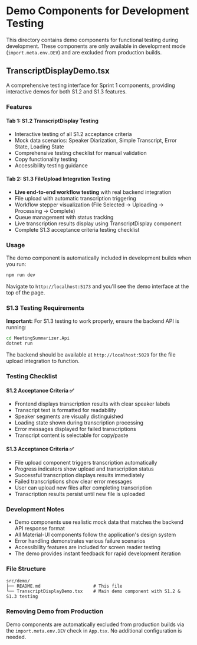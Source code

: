 # Demo Components for Development Testing

This directory contains demo components for functional testing during development. These components are only available in development mode (`import.meta.env.DEV`) and are excluded from production builds.

## TranscriptDisplayDemo.tsx

A comprehensive testing interface for Sprint 1 components, providing interactive demos for both S1.2 and S1.3 features.

### Features

#### Tab 1: S1.2 TranscriptDisplay Testing
- Interactive testing of all S1.2 acceptance criteria
- Mock data scenarios: Speaker Diarization, Simple Transcript, Error State, Loading State
- Comprehensive testing checklist for manual validation
- Copy functionality testing
- Accessibility testing guidance

#### Tab 2: S1.3 FileUpload Integration Testing  
- **Live end-to-end workflow testing** with real backend integration
- File upload with automatic transcription triggering
- Workflow stepper visualization (File Selected → Uploading → Processing → Complete)
- Queue management with status tracking
- Live transcription results display using TranscriptDisplay component
- Complete S1.3 acceptance criteria testing checklist

### Usage

The demo component is automatically included in development builds when you run:

```bash
npm run dev
```

Navigate to `http://localhost:5173` and you'll see the demo interface at the top of the page.

### S1.3 Testing Requirements

**Important:** For S1.3 testing to work properly, ensure the backend API is running:

```bash
cd MeetingSummarizer.Api
dotnet run
```

The backend should be available at `http://localhost:5029` for the file upload integration to function.

### Testing Checklist

#### S1.2 Acceptance Criteria ✅
- Frontend displays transcription results with clear speaker labels
- Transcript text is formatted for readability  
- Speaker segments are visually distinguished
- Loading state shown during transcription processing
- Error messages displayed for failed transcriptions
- Transcript content is selectable for copy/paste

#### S1.3 Acceptance Criteria ✅
- File upload component triggers transcription automatically
- Progress indicators show upload and transcription status
- Successful transcription displays results immediately
- Failed transcriptions show clear error messages
- User can upload new files after completing transcription
- Transcription results persist until new file is uploaded

### Development Notes

- Demo components use realistic mock data that matches the backend API response format
- All Material-UI components follow the application's design system
- Error handling demonstrates various failure scenarios
- Accessibility features are included for screen reader testing
- The demo provides instant feedback for rapid development iteration

### File Structure

```
src/demo/
├── README.md                    # This file
└── TranscriptDisplayDemo.tsx    # Main demo component with S1.2 & S1.3 testing
```

### Removing Demo from Production

Demo components are automatically excluded from production builds via the `import.meta.env.DEV` check in `App.tsx`. No additional configuration is needed.
